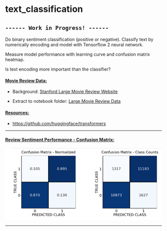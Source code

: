 # text_classification

## `------ Work in Progress! ------`

Do binary sentiment classification (positive or negative).  Classify text by numerically encoding and model with Tensorflow 2 neural network.  

Measure model performance with learning curve and confusion matrix heatmap.

Is text encoding more important than the classifier?

#### <ins>Movie Review Data:</ins>
* Background: [Stanford Large Movie Review Website](http://ai.stanford.edu/~amaas/data/sentiment/)

* Extract to notebook folder: [Large Movie Review Data](http://ai.stanford.edu/~amaas/data/sentiment/aclImdb_v1.tar.gz)

#### <ins>Resources:</ins>
* https://github.com/huggingface/transformers

***
#### <ins>Review Sentiment Performance - Confusion Matrix:</ins>
![Confusion Matrix](images/confusion_matrix1.PNG)
***

